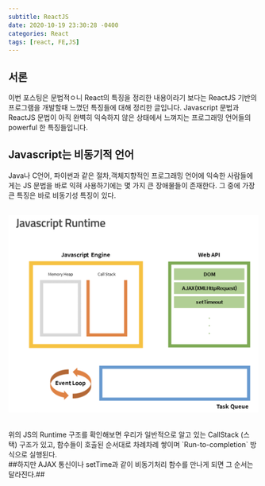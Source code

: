 ```yaml
---
subtitle: ReactJS
date: 2020-10-19 23:30:28 -0400
categories: React 
tags: [react, FE,JS]
---
```


## 서론
이번 포스팅은 문법적ㅇ니 React의 특징을 정리한 내용이라기 보다는 ReactJS 기반의 프로그램을 개발할때 느꼈던 특징들에 대해 정리한 글입니다. Javascript 문법과 ReactJS 문법이 아직 완벽히 익숙하지 않은 상태에서 느껴지는 프로그래밍 언어들의 powerful 한 특징들입니다.

## Javascript는 비동기적 언어
Java나 C언어, 파이썬과 같은 절차,객체지향적인 프로그래밍 언어에 익숙한 사람들에게는 JS 문법을 바로 익혀 사용하기에는 몇 가지 큰 장애물들이 존재한다. 그 중에 가장 큰 특징은 바로 비동기성 특징이 있다.
<br><br>

![JS Runtime](../img/js_runtime.png)

<br>
위의 JS의 Runtime 구조를 확인해보면 우리가 일반적으로 알고 있는 CallStack (스택) 구조가 있고, 함수들이 호출된 순서대로 차례차례 쌓이며  `Run-to-completion` 방식으로 실행된다.<br>
##하지만 AJAX 통신이나 setTime과 같이 비동기처리 함수를 만나게 되면 그 순서는 달라진다.##